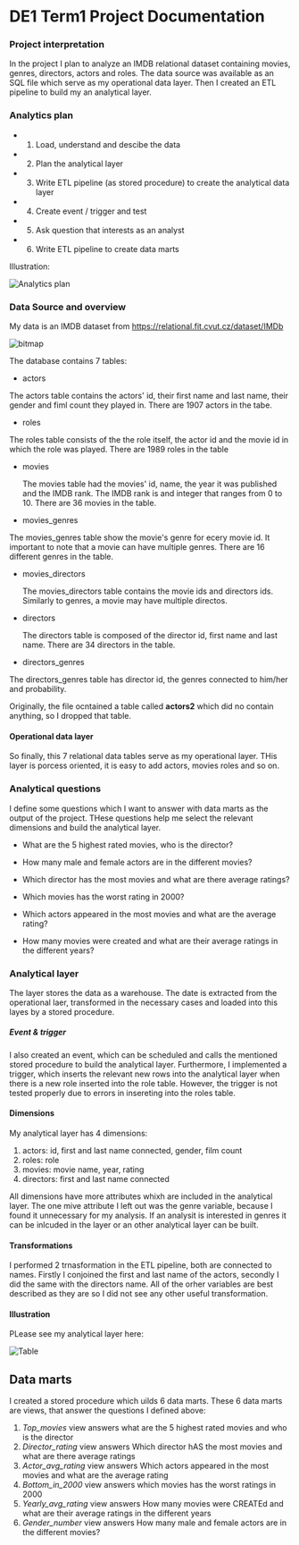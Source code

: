 # DE1 Term1 Project Documentation

### Project interpretation
In the project I plan to analyze an IMDB relational dataset containing movies, genres, directors, actors and roles. The data source was available as an SQL file which serve as my operational data layer. Then I created an ETL pipeline to build my an analytical layer. 


### Analytics plan

 - 1. Load, understand and descibe the data
 - 2. Plan the analytical layer
 - 3. Write ETL pipeline (as stored procedure) to create the analytical data layer
 - 4. Create event / trigger and test
 - 5. Ask question that interests as an analyst
 - 6. Write ETL pipeline to create data marts
 
 Illustration:
 
 ![Analytics plan](https://user-images.githubusercontent.com/57848147/139607533-d0c4edb3-901c-4766-8242-118a2f08d264.png)

 

### Data Source and overview

My data is an IMDB dataset from
https://relational.fit.cvut.cz/dataset/IMDb


![bitmap](https://user-images.githubusercontent.com/57848147/139670978-254f49ab-9ed7-413e-b896-24b48ca422f3.png)

The database contains 7 tables:
- actors

 The actors table contains the actors' id, their first name and last name, their gender and fiml count they played in. There are 1907 actors in the tabe.
 
- roles

 The roles table consists of the the role  itself, the actor  id and the movie id in which the role was played. There are 1989 roles in the table
 
- movies

  The movies table had the movies' id, name, the year it was published and the IMDB rank. The IMDB rank is and integer that ranges from 0 to 10. There are 36 movies in the table.
  
- movies_genres

 The movies_genres table show the movie's genre for ecery movie id. It important to note that a movie can have multiple genres. There are 16 different genres in the table.
 
- movies_directors

  The movies_directors table contains the movie ids and directors ids. Similarly to genres, a movie may have multiple directos. 
  
- directors

  The directors table is composed of the director id, first name and last name. There are 34 directors in the table.
  
- directors_genres

 The directors_genres table has director id, the genres connected to him/her and probability. 
 
 Originally, the file ocntained a table called **actors2** which did no contain anything, so I dropped that table.

#### Operational data layer

So finally, this 7 relational data tables serve as my operational layer. THis layer is porcess oriented, it is easy to add actors, movies roles and so on. 

### Analytical questions 
I define some questions which I want to answer with data marts as the output of the project. THese questions help me select the relevant dimensions and build the analytical layer.

- What are the 5  highest rated movies, who is the director?
 
- How many male and female actors are in the different movies?
 
- Which director has the most movies and what are there average ratings?

- Which movies has the worst rating in 2000?

- Which actors appeared in the most movies and what are the average rating?

- How many movies were created and what are their average ratings in the different years?

### Analytical layer

The layer stores the data as a warehouse. The date is extracted from the operational laer, transformed in the necessary cases and loaded into this layes by a stored procedure. 
##### Event & trigger
I also created an event, which can be scheduled and calls the mentioned stored procedure to build the analytical layer.
Furthermore, I implemented a trigger, which inserts the relevant new rows into the analytical layer when there is a new role inserted into the role table. However, the trigger is not tested properly due to errors in insereting into the roles table. 

#### Dimensions

My analytical layer has 4 dimensions: 
 1) actors: id, first and last name connected, gender, film count
 2) roles: role
 3) movies: movie name, year, rating
 4) directors: first and last name connected

All dimensions have more attributes whixh are included in the analytical layer. The one mive attribute I left out was the genre variable, because I found it unnecessary for my analysis. If an analysit is interested in genres it can be inlcuded in the layer or an other analytical layer can be built. 


#### Transformations

I performed 2 trnasformation in the ETL pipeline, both are connected to names. Firstly I conjoined the first and last name of the actors, secondly I did the same with the directors name. All of the orher variables are best described as they are so I did not see any other useful transformation.

#### Illustration
PLease see my analytical layer here:

![Table](https://user-images.githubusercontent.com/57848147/139598391-0d7b53d1-e7e1-4673-b35c-35c9c72545d3.png)


## Data marts 

I created a stored procedure which uilds 6 data marts. These 6 data marts are views, that answer the questions I defined above:

1) *Top_movies* view answers what are the 5  highest rated movies and who is the director
2) *Director_rating* view answers Which director hAS the most movies and what are there average ratings
3) *Actor_avg_rating* view answers Which actors appeared in the most movies and what are the average rating
4) *Bottom_in_2000* view answers which movies has the worst ratings in 2000
5) *Yearly_avg_rating* view answers How many movies were CREATEd and what are their average ratings in the different years
6) *Gender_number* view answers How many male and female actors are in the different movies?

